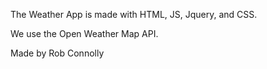 The Weather App is made with HTML, JS, Jquery, and CSS. 

We use the Open Weather Map API. 

Made by Rob Connolly